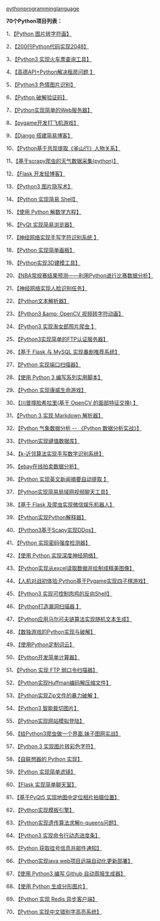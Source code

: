 
[pythonprogramminglanguage](https://pythonprogramminglanguage.com/)

**70个Python项目列表：**

1、[【Python 图片转字符画】](https://link.zhihu.com/?target=https%3A//www.shiyanlou.com/courses/370)

2、[【200行Python代码实现2048】](https://link.zhihu.com/?target=https%3A//www.shiyanlou.com/courses/368)

3、[【Python3 实现火车票查询工具】](https://link.zhihu.com/?target=https%3A//www.shiyanlou.com/courses/623)

4、[【高德API+Python解决租房问题 】](https://link.zhihu.com/?target=https%3A//www.shiyanlou.com/courses/599)

5、[【Python3 色情图片识别】](https://link.zhihu.com/?target=https%3A//www.shiyanlou.com/courses/589)

6、[【Python 破解验证码】](https://link.zhihu.com/?target=https%3A//www.shiyanlou.com/courses/364)

7、[【Python实现简单的Web服务器】](https://link.zhihu.com/?target=https%3A//www.shiyanlou.com/courses/552)

8、[【pygame开发打飞机游戏】](https://link.zhihu.com/?target=https%3A//www.shiyanlou.com/courses/49)

9、[【Django 搭建简易博客】](https://link.zhihu.com/?target=https%3A//www.shiyanlou.com/courses/487)

10、[【Python基于共现提取《釜山行》人物关系】](https://link.zhihu.com/?target=https%3A//www.shiyanlou.com/courses/677)

11、[【基于scrapy爬虫的天气数据采集(python)】](https://link.zhihu.com/?target=https%3A//www.shiyanlou.com/courses/142)

12、[【Flask 开发轻博客】](https://link.zhihu.com/?target=https%3A//www.shiyanlou.com/courses/31)

13、[【Python3 图片隐写术】](https://link.zhihu.com/?target=https%3A//www.shiyanlou.com/courses/651)

14、[【Python 实现简易 Shell】](https://link.zhihu.com/?target=https%3A//www.shiyanlou.com/courses/647)

15、[【使用 Python 解数学方程】](https://link.zhihu.com/?target=https%3A//www.shiyanlou.com/courses/729)

16、[【PyQt 实现简易浏览器】](https://link.zhihu.com/?target=https%3A//www.shiyanlou.com/courses/705)

17、[【神经网络实现手写字符识别系统 】](https://link.zhihu.com/?target=https%3A//www.shiyanlou.com/courses/593)

18、[【Python 实现简单画板】](https://link.zhihu.com/?target=https%3A//www.shiyanlou.com/courses/674)

19、[【Python实现3D建模工具】](https://link.zhihu.com/?target=https%3A//www.shiyanlou.com/courses/561)

20、[【NBA常规赛结果预测——利用Python进行比赛数据分析】](https://link.zhihu.com/?target=https%3A//www.shiyanlou.com/courses/782)

21、[【神经网络实现人脸识别任务】](https://link.zhihu.com/?target=https%3A//www.shiyanlou.com/courses/707)

22、[【Python文本解析器】](https://link.zhihu.com/?target=https%3A//www.shiyanlou.com/courses/70)

23、[【Python3 &amp;amp; OpenCV 视频转字符动画】](https://link.zhihu.com/?target=https%3A//www.shiyanlou.com/courses/637)

24、[【Python3 实现淘女郎照片爬虫 】](https://link.zhihu.com/?target=https%3A//www.shiyanlou.com/courses/595)

25、[【Python3实现简单的FTP认证服务器】](https://link.zhihu.com/?target=https%3A//www.shiyanlou.com/courses/725)

26、[【基于 Flask 与 MySQL 实现番剧推荐系统】](https://link.zhihu.com/?target=https%3A//www.shiyanlou.com/courses/633)

27、[【Python 实现端口扫描器】](https://link.zhihu.com/?target=https%3A//www.shiyanlou.com/courses/495)

28、[【使用 Python 3 编写系列实用脚本】](https://link.zhihu.com/?target=https%3A//www.shiyanlou.com/courses/580)

29、[【Python 实现康威生命游戏】](https://link.zhihu.com/?target=https%3A//www.shiyanlou.com/courses/769)

30、[【川普撞脸希拉里(基于 OpenCV 的面部特征交换) 】](https://link.zhihu.com/?target=https%3A//www.shiyanlou.com/courses/686)

31、[【Python 3 实现 Markdown 解析器】](https://link.zhihu.com/?target=https%3A//www.shiyanlou.com/courses/708)

32、[【Python 气象数据分析 -- 《Python 数据分析实战》】](https://link.zhihu.com/?target=https%3A//www.shiyanlou.com/courses/780)

33、[【Python实现键值数据库】](https://link.zhihu.com/?target=https%3A//www.shiyanlou.com/courses/614)

34、[【k-近邻算法实现手写数字识别系统】](https://link.zhihu.com/?target=https%3A//www.shiyanlou.com/courses/777)

35、[【ebay在线拍卖数据分析】](https://link.zhihu.com/?target=https%3A//www.shiyanlou.com/courses/714)

36、[【Python 实现英文新闻摘要自动提取 】](https://link.zhihu.com/?target=https%3A//www.shiyanlou.com/courses/741)

37、[【Python实现简易局域网视频聊天工具】](https://link.zhihu.com/?target=https%3A//www.shiyanlou.com/courses/672)

38、[【基于 Flask 及爬虫实现微信娱乐机器人】](https://link.zhihu.com/?target=https%3A//www.shiyanlou.com/courses/581)

39、[【Python实现Python解释器】](https://link.zhihu.com/?target=https%3A//www.shiyanlou.com/courses/554)

40、[【Python3基于Scapy实现DDos】](https://link.zhihu.com/?target=https%3A//www.shiyanlou.com/courses/683)

41、[【Python 实现密码强度检测器】](https://link.zhihu.com/?target=https%3A//www.shiyanlou.com/courses/712)

42、[【使用 Python 实现深度神经网络】](https://link.zhihu.com/?target=https%3A//www.shiyanlou.com/courses/814)

43、[【Python实现从excel读取数据并绘制成精美图像】](https://link.zhihu.com/?target=https%3A//www.shiyanlou.com/courses/791)

44、[【人机对战初体验:Python基于Pygame实现四子棋游戏】](https://link.zhihu.com/?target=https%3A//www.shiyanlou.com/courses/746)

45、[【Python3 实现可控制肉鸡的反向Shell】](https://link.zhihu.com/?target=https%3A//www.shiyanlou.com/courses/594)

46、[【Python打造漏洞扫描器 】](https://link.zhihu.com/?target=https%3A//www.shiyanlou.com/courses/761)

47、[【Python应用马尔可夫链算法实现随机文本生成】](https://link.zhihu.com/?target=https%3A//www.shiyanlou.com/courses/678)

48、[【数独游戏的Python实现与破解】](https://link.zhihu.com/?target=https%3A//www.shiyanlou.com/courses/728)

49、[【使用Python定制词云】](https://link.zhihu.com/?target=https%3A//www.shiyanlou.com/courses/756)

50、[【Python开发简单计算器】](https://link.zhihu.com/?target=https%3A//www.shiyanlou.com/courses/60)

51、[【Python 实现 FTP 弱口令扫描器】](https://link.zhihu.com/?target=https%3A//www.shiyanlou.com/courses/579)

52、[【Python实现Huffman编码解压缩文件】](https://link.zhihu.com/?target=https%3A//www.shiyanlou.com/courses/734)

53、[【Python实现Zip文件的暴力破解 】](https://link.zhihu.com/?target=https%3A//www.shiyanlou.com/courses/636)

54、[【Python3 智能裁切图片】](https://link.zhihu.com/?target=https%3A//www.shiyanlou.com/courses/655)

55、[【Python实现网站模拟登陆】](https://link.zhihu.com/?target=https%3A//www.shiyanlou.com/courses/640)

56、[【给Python3爬虫做一个界面.妹子图网实战】](https://link.zhihu.com/?target=https%3A//www.shiyanlou.com/courses/813)

57、[【Python 3 实现图片转彩色字符】](https://link.zhihu.com/?target=https%3A//www.shiyanlou.com/courses/673)

58、[【自联想器的 Python 实现】](https://link.zhihu.com/?target=https%3A//www.shiyanlou.com/courses/679)

59、[【Python 实现简单滤镜】](https://link.zhihu.com/?target=https%3A//www.shiyanlou.com/courses/688)

60、[【Flask 实现简单聊天室】](https://link.zhihu.com/?target=https%3A//www.shiyanlou.com/courses/81)

61、[【基于PyQt5 实现地图中定位相片拍摄位置】](https://link.zhihu.com/?target=https%3A//www.shiyanlou.com/courses/604)

62、[【Python实现模板引擎】](https://link.zhihu.com/?target=https%3A//www.shiyanlou.com/courses/583)

63、[【Python实现遗传算法求解n-queens问题】](https://link.zhihu.com/?target=https%3A//www.shiyanlou.com/courses/776)

64、[【Python3 实现命令行动态进度条】](https://link.zhihu.com/?target=https%3A//www.shiyanlou.com/courses/625)

65、[【Python 获取挂号信息并邮件通知】](https://link.zhihu.com/?target=https%3A//www.shiyanlou.com/courses/639)

66、[【Python实现java web项目远端自动化更新部署】](https://link.zhihu.com/?target=https%3A//www.shiyanlou.com/courses/778)

67、[【使用 Python3 编写 Github 自动周报生成器】](https://link.zhihu.com/?target=https%3A//www.shiyanlou.com/courses/789)

68、[【使用 Python 生成分形图片】](https://link.zhihu.com/?target=https%3A//www.shiyanlou.com/courses/384)

69、[【Python 实现 Redis 异步客户端】](https://link.zhihu.com/?target=https%3A//www.shiyanlou.com/courses/518)

70、[【Python 实现中文错别字高亮系统】](https://link.zhihu.com/?target=https%3A//www.shiyanlou.com/courses/828)